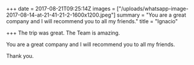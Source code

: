 +++
date = 2017-08-21T09:25:14Z
images = ["/uploads/whatsapp-image-2017-08-14-at-21-41-21-2-1600x1200.jpeg"]
summary = "You are a great company and I will recommend you to all my friends."
title = "Ignacio"

+++
The trip was great. The Team is amazing.

You are a great company and I will recommend you to all my friends.

Thank you.
